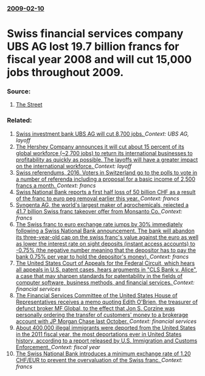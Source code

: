 ### [2009-02-10](/news/2009/02/10/index.md)

#  Swiss financial services company UBS AG lost 19.7 billion francs for fiscal year 2008 and will cut 15,000 jobs throughout 2009. 




### Source:

1. [The Street](http://www.thestreet.com/story/10462907/1/ubs-posts-69-billion-loss-to-cut-more-jobs.html?cm_ven=GOOGLEFI)

### Related:

1. [ Swiss investment bank UBS AG will cut 8,700 jobs. ](/news/2009/04/15/swiss-investment-bank-ubs-ag-will-cut-8-700-jobs.md) _Context: UBS AG, layoff_
2. [The Hershey Company announces it will cut about 15 percent of its global workforce (~2,700 jobs) to return its international businesses to profitability as quickly as possible. The layoffs will have a greater impact on the international workforce. ](/news/2017/02/28/the-hershey-company-announces-it-will-cut-about-15-percent-of-its-global-workforce-2-700-jobs-to-return-its-international-businesses-to-p.md) _Context: layoff_
3. [Swiss referendums, 2016. Voters in Switzerland go to the polls to vote in a number of referenda including a proposal for a basic income of 2,500 francs a month. ](/news/2016/06/5/swiss-referendums-2016-voters-in-switzerland-go-to-the-polls-to-vote-in-a-number-of-referenda-including-a-proposal-for-a-basic-income-of-2.md) _Context: francs_
4. [Swiss National Bank reports a first half loss of 50 billion CHF as a result of the franc to euro peg removal earlier this year. ](/news/2015/07/31/swiss-national-bank-reports-a-first-half-loss-of-50-billion-chf-as-a-result-of-the-franc-to-euro-peg-removal-earlier-this-year.md) _Context: francs_
5. [Syngenta AG, the world's largest maker of agrochemicals, rejected a 41.7 billion Swiss franc takeover offer from Monsanto Co. ](/news/2015/05/8/syngenta-ag-the-world-s-largest-maker-of-agrochemicals-rejected-a-41-7-billion-swiss-franc-takeover-offer-from-monsanto-co.md) _Context: francs_
6. [The Swiss franc to euro exchange rate jumps by 30% immediately following a Swiss National Bank announcement. The bank will abandon its three-year-old cap on the swiss franc's value against the euro as well as lower the interest rate on sight deposits (instant access accounts) to -0.75% (the negative number meaning that the depositor has to pay the bank 0.75% per year to hold the depositor's money). ](/news/2015/01/15/the-swiss-franc-to-euro-exchange-rate-jumps-by-30-immediately-following-a-swiss-national-bank-announcement-the-bank-will-abandon-its-three.md) _Context: francs_
7. [The United States Court of Appeals for the Federal Circuit, which hears all appeals in U.S. patent cases, hears arguments in "CLS Bank v. Alice", a case that may sharpen standards for patentability in the fields of computer software, business methods, and financial services. ](/news/2013/02/8/the-united-states-court-of-appeals-for-the-federal-circuit-which-hears-all-appeals-in-u-s-patent-cases-hears-arguments-in-cls-bank-v-al.md) _Context: financial services_
8. [The Financial Services Committee of the United States House of Representatives receives a memo quoting Edith O'Brien, the treasurer of defunct broker MF Global, to the effect that Jon S. Corzine was personally ordering the transfer of customers' money to a brokerage account with JP Morgan Chase last October. ](/news/2012/03/23/the-financial-services-committee-of-the-united-states-house-of-representatives-receives-a-memo-quoting-edith-o-brien-the-treasurer-of-defun.md) _Context: financial services_
9. [About 400,000 illegal immigrants were deported from the United States in the 2011 fiscal year, the most deportations ever in United States history, according to a report released by U.S. Immigration and Customs Enforcement. ](/news/2011/10/18/about-400-000-illegal-immigrants-were-deported-from-the-united-states-in-the-2011-fiscal-year-the-most-deportations-ever-in-united-states-h.md) _Context: fiscal year_
10. [The Swiss National Bank introduces a minimum exchange rate of 1.20 CHF/EUR to prevent the overvaluation of the Swiss franc. ](/news/2011/09/6/the-swiss-national-bank-introduces-a-minimum-exchange-rate-of-1-20-chf-eur-to-prevent-the-overvaluation-of-the-swiss-franc.md) _Context: francs_
